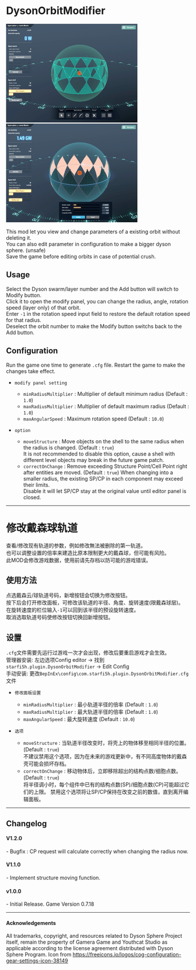 # DysonOrbitModifier

![DysonOrbitModifier Demo 1](https://github.com/starfi5h/DSP_Mod/blob/master/DysonOrbitModifier/demo2.gif?raw=true)
![DysonOrbitModifier Demo 2](https://github.com/starfi5h/DSP_Mod/blob/master/DysonOrbitModifier/demo3.gif?raw=true)

This mod let you view and change parameters of a existing orbit without deleting it.  
You can also edit parameter in configuration to make a bigger dyson sphere. (unsafe)  
Save the game before editing orbits in case of potential crush.  


## Usage


Select the Dyson swarm/layer number and the Add button will switch to Modify button.  
Click it to open the modify panel, you can change the radius, angle, rotation speed (layer only) of that orbit.  
Enter `-1` in the rotation speed input field to restore the default rotation speed for that radius.  
Deselect the orbit number to make the Modify button switchs back to the Add button.  

## Configuration

Run the game one time to generate `.cfg` file. Restart the game to make the changes take effect.


- `modify panel setting`
    - `minRadiusMultiplier` : Multiplier of default minimum radius (Default : `1.0`)
    - `maxRadiusMultiplier` : Multiplier of default maximum radius (Default : `1.0`)
    - `maxAngularSpeed` : Maximum rotation speed (Default : `10.0`)

- `option`
    - `moveStructure` : Move objects on the shell to the same radius when the radius is changed. (Default : `true`)  
      It is not recommended to disable this option,  cause a shell with different level objects may break in the future game patch.  
    - `correctOnChange` : Remove exceeding Structure Point/Cell Point right after entities are moved. (Default : `true`)
      When changing into a smaller radius, the existing SP/CP in each component may exceed their limits.  
      Disable it will let SP/CP stay at the original value until editor panel is closed.  

----
# 修改戴森球轨道

查看/修改现有轨道的参数，例如修改無法被删除的第一轨道。  
也可以调整设置的倍率来建造比原本限制更大的戴森球，但可能有风险。  
此MOD会修改游戏数据，使用前请先存档以防可能的游戏错误。  

## 使用方法

点选戴森云/球轨道号码，新增按钮会切换为修改按钮。  
按下后会打开修改面板，可修改该轨道的半径、角度、旋转速度(限戴森球层)。  
在旋转速度的栏位输入`-1`可以回到该半径的预设旋转速度。  
取消选取轨道号码使修改按钮切换回新增按钮。  

## 设置

`.cfg`文件需要先运行过游戏一次才会出现，修改后要重启游戏才会生效。  
管理器安装: 左边选项Config editor -> 找到`starfi5h.plugin.DysonOrbitModifier` -> Edit Config  
手动安装: 更改`BepInEx\config\com.starfi5h.plugin.DysonOrbitModifier.cfg`文件 

- `修改面板设置`    
    - `minRadiusMultiplier` : 最小轨道半径的倍率 (Default : `1.0`)  
    - `maxRadiusMultiplier` : 最大轨道半径的倍率 (Default : `1.0`)  
    - `maxAngularSpeed` : 最大旋转速度 (Default : `10.0`)  

- `选项`
    - `moveStructure` : 当轨道半径改变时，将壳上的物体移至相同半径的位置。(Default : `true`)  
    不建议禁用这个选项，因为在未来的游戏更新中，有不同高度物体的戴森壳可能会损坏存档。
    - `correctOnChange` : 移动物体后，立即移除超出的结构点数/细胞点数。(Default : `true`)  
    将半径调小时，每个组件中已有的结构点数(SP)/细胞点数(CP)可能超过它们的上限。
    禁用这个选项将让SP/CP保持在改变之前的数值，直到离开编辑面板。  
 

----

## Changelog

#### V1.2.0  
\- Bugfix : CP request will calculate correctly when changing the radius now.  

#### V1.1.0
\- Implement structure moving function.

#### v1.0.0  
\- Initial Release. Game Version 0.7.18

----

#### Acknowledgements
All trademarks, copyright, and resources related to Dyson Sphere Project itself, remain the property of Gamera Game and Youthcat Studio as applicable according to the license agreement distributed with Dyson Sphere Program.
Icon from https://freeicons.io/logos/cog-configuration-gear-settings-icon-38149